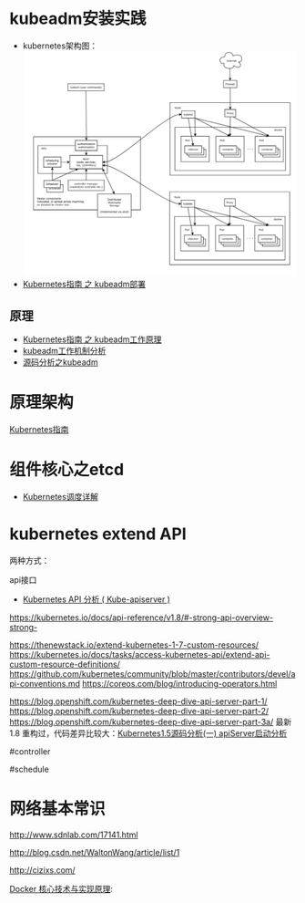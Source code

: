 

# kubeadm安装实践
- kubernetes架构图：  
  ![](./picture/k8s-arch.png)
- [Kubernetes指南 之 kubeadm部署](https://github.com/feiskyer/kubernetes-handbook/blob/master/deploy/kubeadm.md)

## 原理
- [Kubernetes指南 之 kubeadm工作原理](https://github.com/feiskyer/kubernetes-handbook/blob/master/components/kubeadm.md)
- [kubeadm工作机制分析](http://blog.csdn.net/waltonwang/article/details/70162993)
- [源码分析之kubeadm](http://blog.csdn.net/u010278923/article/details/70225173)


 
# 原理架构
  [Kubernetes指南](https://github.com/feiskyer/kubernetes-handbook)
 
# 组件核心之etcd 


- [Kubernetes调度详解](http://dockone.io/article/2885)
 

# kubernetes extend API 
两种方式：

 api接口
- [Kubernetes API 分析 ( Kube-apiserver )](https://www.kubernetes.org.cn/3119.html)

https://kubernetes.io/docs/api-reference/v1.8/#-strong-api-overview-strong-

https://thenewstack.io/extend-kubernetes-1-7-custom-resources/
https://kubernetes.io/docs/tasks/access-kubernetes-api/extend-api-custom-resource-definitions/
https://github.com/kubernetes/community/blob/master/contributors/devel/api-conventions.md
https://coreos.com/blog/introducing-operators.html

https://blog.openshift.com/kubernetes-deep-dive-api-server-part-1/
https://blog.openshift.com/kubernetes-deep-dive-api-server-part-2/
https://blog.openshift.com/kubernetes-deep-dive-api-server-part-3a/
最新1.8 重构过，代码差异比较大：[Kubernetes1.5源码分析(一) apiServer启动分析](http://dockone.io/article/2159)



#controller

#schedule


# 网络基本常识
http://www.sdnlab.com/17141.html




http://blog.csdn.net/WaltonWang/article/list/1

http://cizixs.com/ 

[Docker 核心技术与实现原理](https://draveness.me/docker):
 